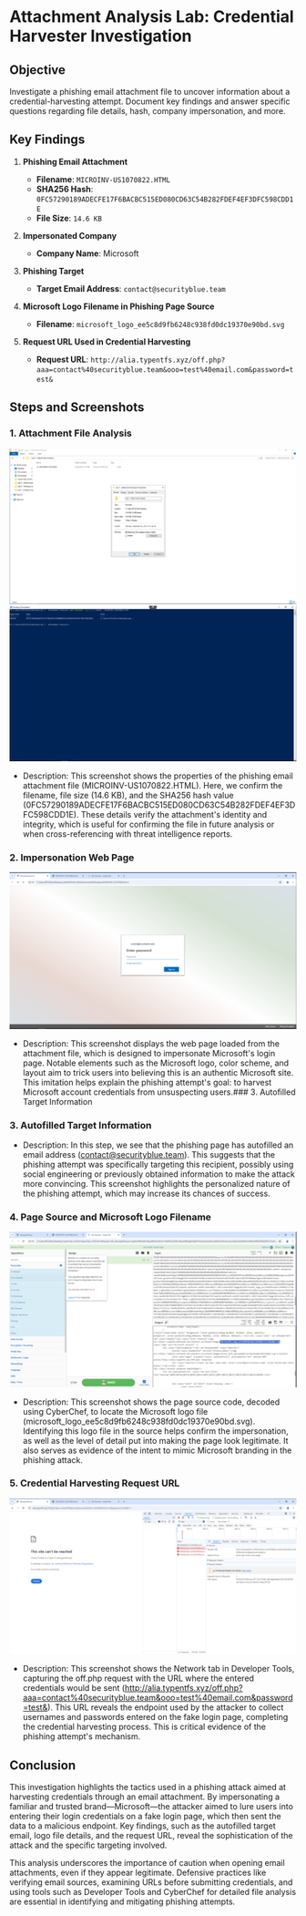 # Attachment Analysis Lab: Credential Harvester Investigation

## Objective
Investigate a phishing email attachment file to uncover information about a credential-harvesting attempt. Document key findings and answer specific questions regarding file details, hash, company impersonation, and more.

## Key Findings

1. **Phishing Email Attachment**
   - **Filename**: `MICROINV-US1070822.HTML`
   - **SHA256 Hash**: `0FC57290189ADECFE17F6BACBC515ED080CD63C54B282FDEF4EF3DFC598CDD1E`
   - **File Size**: `14.6 KB`

2. **Impersonated Company**
   - **Company Name**: Microsoft

3. **Phishing Target**
   - **Target Email Address**: `contact@securityblue.team`

4. **Microsoft Logo Filename in Phishing Page Source**
   - **Filename**: `microsoft_logo_ee5c8d9fb6248c938fd0dc19370e90bd.svg`

5. **Request URL Used in Credential Harvesting**
   - **Request URL**: `http://alia.typentfs.xyz/off.php?aaa=contact%40securityblue.team&ooo=test%40email.com&password=test&`

## Steps and Screenshots

### 1. Attachment File Analysis
![File Analysis Screenshot](screenshots/properties_of_malicious_file.png)
![File Analysis Screenshot](screenshots/Getting_file_hash.png)
- Description: This screenshot shows the properties of the phishing email attachment file (MICROINV-US1070822.HTML). Here, we confirm the filename, file size (14.6 KB), and the SHA256 hash value (0FC57290189ADECFE17F6BACBC515ED080CD63C54B282FDEF4EF3DFC598CDD1E). These details verify the attachment's identity and integrity, which is useful for confirming the file in future analysis or when cross-referencing with threat intelligence reports.
### 2. Impersonation Web Page
![Impersonation Page Screenshot](screenshots/cred_harvest_webpage.png)
- Description: This screenshot displays the web page loaded from the attachment file, which is designed to impersonate Microsoft's login page. Notable elements such as the Microsoft logo, color scheme, and layout aim to trick users into believing this is an authentic Microsoft site. This imitation helps explain the phishing attempt's goal: to harvest Microsoft account credentials from unsuspecting users.### 3. Autofilled Target Information
### 3. Autofilled Target Information
- Description: In this step, we see that the phishing page has autofilled an email address (contact@securityblue.team). This suggests that the phishing attempt was specifically targeting this recipient, possibly using social engineering or previously obtained information to make the attack more convincing. This screenshot highlights the personalized nature of the phishing attempt, which may increase its chances of success.
### 4. Page Source and Microsoft Logo Filename
![Page Source Screenshot](screenshots/micorosoft_logo_in_source_code.png)
- Description: This screenshot shows the page source code, decoded using CyberChef, to locate the Microsoft logo file (microsoft_logo_ee5c8d9fb6248c938fd0dc19370e90bd.svg). Identifying this logo file in the source helps confirm the impersonation, as well as the level of detail put into making the page look legitimate. It also serves as evidence of the intent to mimic Microsoft branding in the phishing attack.
### 5. Credential Harvesting Request URL
![Request URL Screenshot](screenshots/off.php_results.png)
- Description: This screenshot shows the Network tab in Developer Tools, capturing the off.php request with the URL where the entered credentials would be sent (http://alia.typentfs.xyz/off.php?aaa=contact%40securityblue.team&ooo=test%40email.com&password=test&). This URL reveals the endpoint used by the attacker to collect usernames and passwords entered on the fake login page, completing the credential harvesting process. This is critical evidence of the phishing attempt's mechanism.
## Conclusion
This investigation highlights the tactics used in a phishing attack aimed at harvesting credentials through an email attachment. By impersonating a familiar and trusted brand—Microsoft—the attacker aimed to lure users into entering their login credentials on a fake login page, which then sent the data to a malicious endpoint. Key findings, such as the autofilled target email, logo file details, and the request URL, reveal the sophistication of the attack and the specific targeting involved.

This analysis underscores the importance of caution when opening email attachments, even if they appear legitimate. Defensive practices like verifying email sources, examining URLs before submitting credentials, and using tools such as Developer Tools and CyberChef for detailed file analysis are essential in identifying and mitigating phishing attempts.
